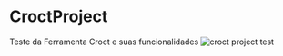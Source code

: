 # CroctProject
Teste da Ferramenta Croct e suas funcionalidades
![croct project test](https://user-images.githubusercontent.com/92267368/195922787-365228f0-5f69-4e0a-9f7a-4444befffe59.png)

